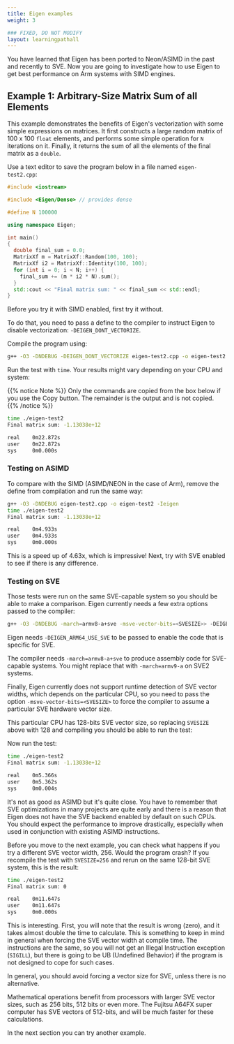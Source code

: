 ```yaml
---
title: Eigen examples
weight: 3

### FIXED, DO NOT MODIFY
layout: learningpathall
---
```


You have learned that Eigen has been ported to Neon/ASIMD in the past and recently to SVE. Now you are going to investigate how to use Eigen to get best performance on Arm systems with SIMD engines.

## Example 1: Arbitrary-Size Matrix Sum of all Elements

This example demonstrates the benefits of Eigen's vectorization with some simple expressions on matrices. It first constructs a large random matrix of 100 x 100 `float` elements, and performs some simple operation for `N` iterations on it. Finally, it returns the sum of all the elements of the final matrix as a `double`.

Use a text editor to save the program below in a file named `eigen-test2.cpp`:

```C++
#include <iostream>

#include <Eigen/Dense> // provides dense

#define N 100000

using namespace Eigen;

int main()
{
  double final_sum = 0.0;
  MatrixXf m = MatrixXf::Random(100, 100);
  MatrixXf i2 = MatrixXf::Identity(100, 100);
  for (int i = 0; i < N; i++) {
    final_sum += (m * i2 * N).sum();
  }
  std::cout << "Final matrix sum: " << final_sum << std::endl;
}
```


Before you try it with SIMD enabled, first try it without.

To do that, you need to pass a define to the compiler to instruct Eigen to disable vectorization: `-DEIGEN_DONT_VECTORIZE`.

Compile the program using:

```bash
g++ -O3 -DNDEBUG -DEIGEN_DONT_VECTORIZE eigen-test2.cpp -o eigen-test2 -Ieigen
```

Run the test with `time`. Your results might vary depending on your CPU and system:

{{% notice Note %}}
Only the commands are copied from the box below if you use the Copy button. The remainder is the output and is not copied.
{{% /notice %}}

```bash  { output_lines = "2-6" }
time ./eigen-test2
Final matrix sum: -1.13038e+12

real    0m22.872s
user    0m22.872s
sys     0m0.000s
```

### Testing on ASIMD

To compare with the SIMD (ASIMD/NEON in the case of Arm), remove the define from compilation and run the same way:


```bash  { output_lines = "3-7" }
g++ -O3 -DNDEBUG eigen-test2.cpp -o eigen-test2 -Ieigen
time ./eigen-test2
Final matrix sum: -1.13038e+12

real    0m4.933s
user    0m4.933s
sys     0m0.000s
```

This is a speed up of 4.63x, which is impressive! Next, try with SVE enabled to see if there is any difference.

### Testing on SVE

Those tests were run on the same SVE-capable system so you should be able to make a comparison.
Eigen currently needs a few extra options passed to the compiler:

```bash
g++ -O3 -DNDEBUG -march=armv8-a+sve -msve-vector-bits=<SVESIZE>> -DEIGEN_ARM64_USE_SVE eigen-test2.cpp -o eigen-test2 -Ieigen
```

Eigen needs `-DEIGEN_ARM64_USE_SVE` to be passed to enable the code that is specific for SVE.

The compiler needs `-march=armv8-a+sve` to produce assembly code for SVE-capable systems. You might replace that with `-march=armv9-a` on SVE2 systems.

Finally, Eigen currently does not support runtime detection of SVE vector widths, which depends on the particular CPU, so you need to pass the option `-msve-vector-bits=<SVESIZE>` to force the compiler to assume a particular SVE hardware vector size.

This particular CPU has 128-bits SVE vector size, so replacing `SVESIZE` above with 128 and compiling you should be able to run the test:

Now run the test:

```bash  { output_lines = "2-6" }
time ./eigen-test2
Final matrix sum: -1.13038e+12

real    0m5.366s
user    0m5.362s
sys     0m0.004s
```

It's not as good as ASIMD but it's quite close. You have to remember that SVE optimizations in many projects are quite early and there is a reason that Eigen does not have the SVE backend enabled by default on such CPUs. You should expect the performance to improve drastically, especially when used in conjunction with existing ASIMD instructions.

Before you move to the next example, you can check what happens if you try a different SVE vector width, 256. Would the program crash? If you recompile the test with `SVESIZE=256` and rerun on the same 128-bit SVE system, this is the result:

```bash  { output_lines = "2-6" }
time ./eigen-test2
Final matrix sum: 0

real    0m11.647s
user    0m11.647s
sys     0m0.000s
```

This is interesting. First, you will note that the result is wrong (zero), and it takes almost double the time to calculate. This is something to keep in mind in general when forcing the SVE vector width at compile time. The instructions are the same, so you will not get an Illegal Instruction exception (`SIGILL`), but there is going to be UB (Undefined Behavior) if the program is not designed to cope for such cases. 

In general, you should avoid forcing a vector size for SVE, unless there is no alternative.

Mathematical operations benefit from processors with larger SVE vector sizes, such as 256 bits, 512 bits or even more. The Fujitsu A64FX super computer has SVE vectors of 512-bits, and will be much faster for these calculations.

In the next section you can try another example.
